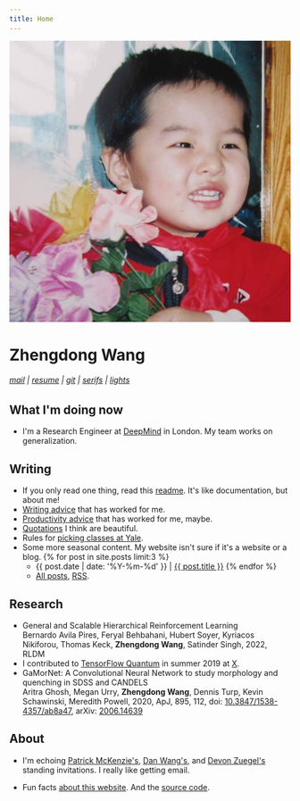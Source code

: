 ```yaml
---
title: Home
---
```


![image](assets/images/flowers.jpg)

# Zhengdong Wang

<h6>
  <a href='mailto:zhengdong.wang@gmail.com'>mail</a> |
  <a href='assets/documents/zhengdong_wang_resume.pdf'>resume</a> |
  <a href='http://github.com/ZhengdongWang'>git</a> |
  <a href='#' onclick='toggle_sans();return false;'>serifs</a> |
  <a href='#' onclick='toggle_dark();return false;'>lights</a>
</h6>

## What I'm doing now

* I'm a Research Engineer at [DeepMind](https://deepmind.com) in London. My team works on generalization.

## Writing

* If you only read one thing, read this [readme](readme). It's like documentation, but about me!
* [Writing advice](writing) that has worked for me.
* [Productivity advice](productivity) that has worked for me, maybe.
* [Quotations](quotes) I think are beautiful.
* Rules for [picking classes at Yale](bluebook).
* Some more seasonal content. My website isn't sure if it's a website or a blog. {% for post in site.posts limit:3 %}
  * {{ post.date | date: '%Y-%m-%d' }} \| [{{ post.title }}]({{post.url}}) {% endfor %}
  * [All posts](blog), [RSS](/feed.xml).

## Research

* General and Scalable Hierarchical Reinforcement Learning\
Bernardo Avila Pires, Feryal Behbahani, Hubert Soyer, Kyriacos Nikiforou, Thomas
Keck, **Zhengdong Wang**, Satinder Singh, 2022, RLDM
* I contributed to [TensorFlow Quantum](https://www.tensorflow.org/quantum) in summer 2019 at [X](https://x.company).
* GaMorNet: A Convolutional Neural Network to study morphology and quenching in SDSS and CANDELS\
Aritra Ghosh, Megan Urry, **Zhengdong Wang**, Dennis Turp, Kevin Schawinski, Meredith Powell, 2020, ApJ, 895, 112, doi: [10.3847/1538-4357/ab8a47](https://doi.org/10.3847/1538-4357/ab8a47), arXiv: [2006.14639](https://arxiv.org/abs/2006.14639)

## About

* I'm echoing [Patrick McKenzie's](https://www.kalzumeus.com/standing-invitation), [Dan Wang's](https://danwang.co/contact), and [Devon Zuegel's](https://devonzuegel.com/page/contact) standing invitations. I really like getting email.
<!-- * [Giving history](giving). -->
* Fun facts [about this website](about). And the [source code](https://github.com/ZhengdongWang/zhengdongwang.com).
